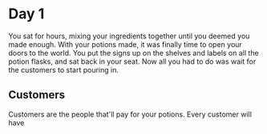 # Day 1

You sat for hours, mixing your ingredients together until you deemed you made enough. With your potions made, it was finally time to open your doors to the world. You put the signs up on the shelves and labels on all the potion flasks, and sat back in your seat. Now all you had to do was wait for the customers to start pouring in.

## Customers
Customers are the people that'll pay for your potions. Every customer will have